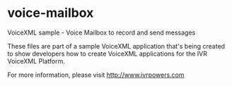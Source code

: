 # voice-mailbox
VoiceXML sample - Voice Mailbox to record and send messages

These files are part of a sample VoiceXML application that's being created to show developers how to create VoiceXML applications for the IVR VoiceXML Platform.

For more information, please visit  http://www.ivrpowers.com
